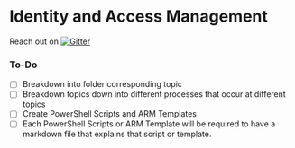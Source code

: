 # Identity and Access Management

Reach out on [![Gitter](https://badges.gitter.im/Azure-Security-Engineer-Associate-Prep/community.svg)](https://gitter.im/Azure-Security-Engineer-Associate-Prep/community?utm_source=badge&utm_medium=badge&utm_campaign=pr-badge)


### To-Do

- [ ] Breakdown into folder corresponding topic
- [ ] Breakdown topics down into different processes that occur at different topics
- [ ] Create PowerShell Scripts and ARM Templates
- [ ] Each PowerShell Scripts or ARM Template will be required to have a markdown file that explains that script or template.
